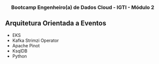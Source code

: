 <h3 align="center">Bootcamp Engenheiro(a) de Dados Cloud - IGTI - Módulo 2</h3>

## Arquitetura Orientada a Eventos <a name = "about"></a>

- EKS
- Kafka Strimzi Operator
- Apache Pinot
- KsqlDB
- Python 